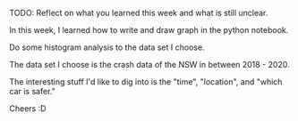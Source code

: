 TODO: Reflect on what you learned this week and what is still unclear.

In this week, I learned how to write and draw graph in the python notebook.

Do some histogram analysis to the data set I choose.

The data set I choose is the crash data of the NSW in between 2018 - 2020.

The interesting stuff I'd like to dig into is the "time", "location", and "which car is safer."

Cheers :D

